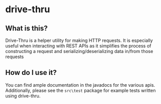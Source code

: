 # drive-thru
## What is this?
Drive-Thru is a helper utility for making HTTP requests.  It is especially useful when interacting with REST APIs as it simplifies the process of constructing a request and serializing/deserializing data in/from those requests

## How do I use it?
You can find ample documentation in the javadocs for the various apis.   Additionally, please see the `src\test` package for example tests written using drive-thru.
